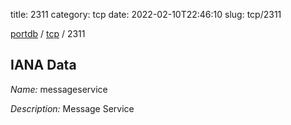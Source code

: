 title: 2311
category: tcp
date: 2022-02-10T22:46:10
slug: tcp/2311

[portdb](/) / [tcp](/category/tcp.html) / 2311


## IANA Data

_Name:_ messageservice

_Description:_ Message Service

